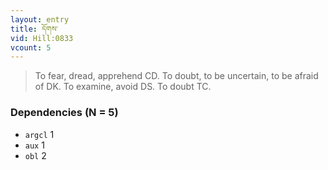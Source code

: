 ```yaml
---
layout: entry
title: དོགས་
vid: Hill:0833
vcount: 5
---
```

> To fear, dread, apprehend CD\. To doubt, to be uncertain, to be afraid of DK\. To examine, avoid DS\. To doubt TC\.


### Dependencies (N = 5)
* `argcl` 1
* `aux` 1
* `obl` 2

